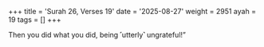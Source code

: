 +++
title = 'Surah 26, Verses 19'
date = '2025-08-27'
weight = 2951
ayah = 19
tags = []
+++

Then you did what you did, being ˹utterly˺ ungrateful!”